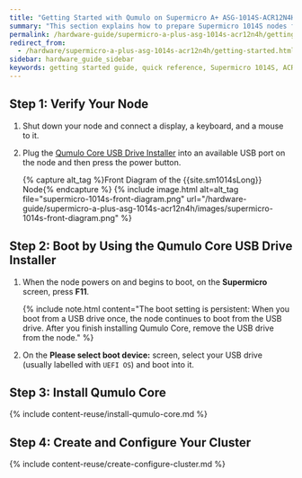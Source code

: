 ```yaml
---
title: "Getting Started with Qumulo on Supermicro A+ ASG-1014S-ACR12N4H"
summary: "This section explains how to prepare Supermicro 1014S nodes for creating a Qumulo Core cluster."
permalink: /hardware-guide/supermicro-a-plus-asg-1014s-acr12n4h/getting-started.html
redirect_from:
  - /hardware/supermicro-a-plus-asg-1014s-acr12n4h/getting-started.html
sidebar: hardware_guide_sidebar
keywords: getting started guide, quick reference, Supermicro 1014S, ACR12N4H, verify node, field verification tool, FVT
---
```


## Step 1: Verify Your Node

1. Shut down your node and connect a display, a keyboard, and a mouse to it.

1. Plug the [Qumulo Core USB Drive Installer](/administrator-guide/qumulo-core/creating-usb-drive-installer.html) into an available USB port on the node and then press the power button.

   {% capture alt_tag %}Front Diagram of the {{site.sm1014sLong}} Node{% endcapture %}
   {% include image.html alt=alt_tag file="supermicro-1014s-front-diagram.png" url="/hardware-guide/supermicro-a-plus-asg-1014s-acr12n4h/images/supermicro-1014s-front-diagram.png" %}


## Step 2: Boot by Using the Qumulo Core USB Drive Installer

1. When the node powers on and begins to boot, on the **Supermicro** screen, press **F11**.

   {% include note.html content="The boot setting is persistent: When you boot from a USB drive once, the node continues to boot from the USB drive. After you finish installing Qumulo Core, remove the USB drive from the node." %}

1. On the **Please select boot device:** screen, select your USB drive (usually labelled with `UEFI OS`) and boot into it.


## Step 3: Install Qumulo Core

{% include content-reuse/install-qumulo-core.md %}
   

## Step 4: Create and Configure Your Cluster

{% include content-reuse/create-configure-cluster.md %}
